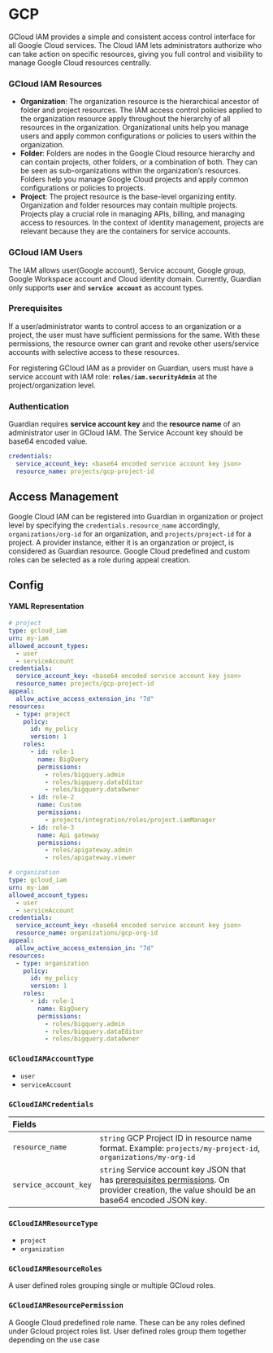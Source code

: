 # GCP
GCloud IAM provides a simple and consistent access control interface for all Google Cloud services. The Cloud IAM lets administrators authorize who can take action on specific resources, giving you full control and visibility to manage Google Cloud resources centrally.
### GCloud IAM Resources

- **Organization**: The organization resource is the hierarchical ancestor of folder and project resources. The IAM access control policies applied to the organization resource apply throughout the hierarchy of all resources in the organization. Organizational units help you manage users and apply common configurations or policies to users within the organization. 
- **Folder**: Folders are nodes in the Google Cloud resource hierarchy and can contain projects, other folders, or a combination of both. They can be seen as sub-organizations within the organization’s resources. Folders help you manage Google Cloud projects and apply common configurations or policies to projects.
- **Project**: The project resource is the base-level organizing entity. Organization and folder resources may contain multiple projects.  Projects play a crucial role in managing APIs, billing, and managing access to resources. In the context of identity management, projects are relevant because they are the containers for service accounts.

### GCloud IAM Users

The IAM allows user(Google account), Service account, Google group, Google Workspace account and Cloud identity domain. Currently, Guardian only supports **`user`** and **`service account`** as account types.

### Prerequisites

If a user/administrator wants to control access to an organization or a project, the user must have sufficient permissions for the same. With these permissions, the resource owner can grant and revoke other users/service accounts with selective access to these resources.

For registering GCloud IAM as a provider on Guardian, users must have a service account with IAM role: **`roles/iam.securityAdmin`** at the project/organization level.

### Authentication

Guardian requires **service account key** and the **resource name** of an administrator user in GCloud IAM. The Service Account key should be base64 encoded value.

```yaml
credentials:
  service_account_key: <base64 encoded service account key json>
  resource_name: projects/gcp-project-id
```
## Access Management

Google Cloud IAM can be registered into Guardian in organization or project level by specifying the `credentials.resource_name` accordingly, `organizations/org-id` for an organization, and `projects/project-id` for a project. A provider instance, either it is an organzation or project, is considered as Guardian resource. Google Cloud predefined and custom roles can be selected as a role during appeal creation.

## Config

#### YAML Representation

```yaml
# project
type: gcloud_iam
urn: my-iam
allowed_account_types:
  - user
  - serviceAccount
credentials:
  service_account_key: <base64 encoded service account key json>
  resource_name: projects/gcp-project-id
appeal:
  allow_active_access_extension_in: "7d"
resources:
  - type: project
    policy:
      id: my_policy
      version: 1
    roles:
      - id: role-1
        name: BigQuery
        permissions:
          - roles/bigquery.admin
          - roles/bigquery.dataEditor
          - roles/bigquery.dataOwner
      - id: role-2
        name: Custom
        permissions:
          - projects/integration/roles/project.iamManager
      - id: role-3
        name: Api gateway
        permissions:
          - roles/apigateway.admin
          - roles/apigateway.viewer
```

```yaml
# organization
type: gcloud_iam
urn: my-iam
allowed_account_types:
  - user
  - serviceAccount
credentials:
  service_account_key: <base64 encoded service account key json>
  resource_name: organizations/gcp-org-id
appeal:
  allow_active_access_extension_in: "7d"
resources:
  - type: organization
    policy:
      id: my_policy
      version: 1
    roles:
      - id: role-1
        name: BigQuery
        permissions:
          - roles/bigquery.admin
          - roles/bigquery.dataEditor
          - roles/bigquery.dataOwner
```

### `GCloudIAMAccountType`

- `user`
- `serviceAccount`

### `GCloudIAMCredentials`

| Fields                |                                                                                                                                                               |
| :-------------------- | :------------------------------------------------------------------------------------------------------------------------------------------------------------ |
| `resource_name`       | `string` GCP Project ID in resource name format. Example: `projects/my-project-id`, `organizations/my-org-id`                                                 |
| `service_account_key` | `string` Service account key JSON that has [prerequisites permissions](#prerequisites). On provider creation, the value should be an base64 encoded JSON key. |

### `GCloudIAMResourceType`

- `project`
- `organization`

### `GCloudIAMResourceRoles`

A user defined roles grouping single or multiple GCloud roles.

### `GCloudIAMResourcePermission`

A Google Cloud predefined role name. These can be any roles defined under Gcloud project roles list. User defined roles group them together depending on the use case

